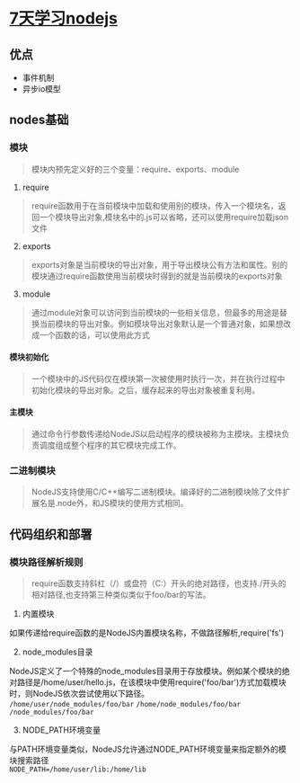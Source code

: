 # [7天学习nodejs](http://nqdeng.github.io/7-days-nodejs/)

## 优点

* 事件机制
* 异步io模型

## nodes基础
### 模块
> 模块内预先定义好的三个变量：require、exports、module  

1. require

> require函数用于在当前模块中加载和使用别的模块，传入一个模块名，返回一个模块导出对象,模块名中的.js可以省略，还可以使用require加载json文件

2. exports

> exports对象是当前模块的导出对象，用于导出模块公有方法和属性。别的模块通过require函数使用当前模块时得到的就是当前模块的exports对象

3. module

> 通过module对象可以访问到当前模块的一些相关信息，但最多的用途是替换当前模块的导出对象。例如模块导出对象默认是一个普通对象，如果想改成一个函数的话，可以使用此方式

#### 模块初始化
> 一个模块中的JS代码仅在模块第一次被使用时执行一次，并在执行过程中初始化模块的导出对象。之后，缓存起来的导出对象被重复利用。

#### 主模块
> 通过命令行参数传递给NodeJS以启动程序的模块被称为主模块。主模块负责调度组成整个程序的其它模块完成工作。

### 二进制模块
> NodeJS支持使用C/C++编写二进制模块。编译好的二进制模块除了文件扩展名是.node外，和JS模块的使用方式相同。

## 代码组织和部署
### 模块路径解析规则
> require函数支持斜杠（/）或盘符（C:）开头的绝对路径，也支持./开头的相对路径,也支持第三种类似类似于foo/bar的写法。

1. 内置模块  

如果传递给require函数的是NodeJS内置模块名称，不做路径解析,require('fs')

2. node_modules目录

NodeJS定义了一个特殊的node_modules目录用于存放模块。例如某个模块的绝对路径是/home/user/hello.js，在该模块中使用require('foo/bar')方式加载模块时，则NodeJS依次尝试使用以下路径。  
`/home/user/node_modules/foo/bar`
`/home/node_modules/foo/bar`
`/node_modules/foo/bar`

3. NODE_PATH环境变量

与PATH环境变量类似，NodeJS允许通过NODE_PATH环境变量来指定额外的模块搜索路径  
`NODE_PATH=/home/user/lib:/home/lib`











